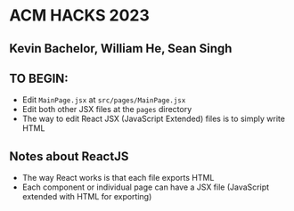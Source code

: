 # ACM HACKS 2023

## Kevin Bachelor, William He, Sean Singh

## TO BEGIN:
- Edit `MainPage.jsx` at `src/pages/MainPage.jsx`
- Edit both other JSX files at the `pages` directory
- The way to edit React JSX (JavaScript Extended) files is to simply write HTML

## Notes about ReactJS
- The way React works is that each file exports HTML
- Each component or individual page can have a JSX file (JavaScript extended with HTML for exporting)